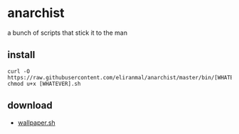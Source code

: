 # anarchist

a bunch of scripts that stick it to the man


## install

    curl -O https://raw.githubusercontent.com/eliranmal/anarchist/master/bin/[WHATEVER].sh
    chmod u+x [WHATEVER].sh


## download

- [wallpaper.sh](https://raw.githubusercontent.com/eliranmal/anarchist/master/bin/wallpaper.sh)
